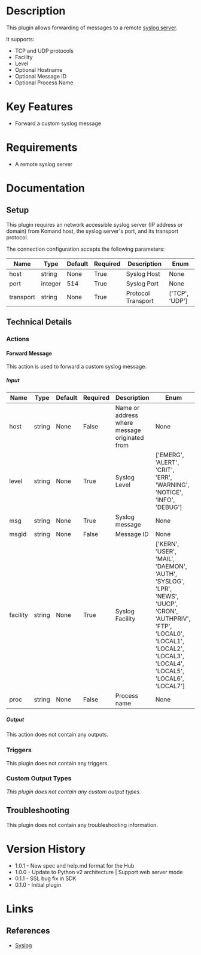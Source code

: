 # Description

This plugin allows forwarding of messages to a remote [syslog server](https://en.wikipedia.org/wiki/Syslog).

It supports:

* TCP and UDP protocols
* Facility
* Level
* Optional Hostname
* Optional Message ID
* Optional Process Name

# Key Features

* Forward a custom syslog message

# Requirements

* A remote syslog server

# Documentation

## Setup

This plugin requires an network accessible syslog server (IP address or domain) from Komand host, the syslog server's port, and its transport protocol.

The connection configuration accepts the following parameters:

|Name|Type|Default|Required|Description|Enum|
|----|----|-------|--------|-----------|----|
|host|string|None|True|Syslog Host|None|
|port|integer|514|True|Syslog Port|None|
|transport|string|None|True|Protocol Transport|['TCP', 'UDP']|

## Technical Details

### Actions

#### Forward Message

This action is used to forward a custom syslog message.

##### Input

|Name|Type|Default|Required|Description|Enum|
|----|----|-------|--------|-----------|----|
|host|string|None|False|Name or address where message originated from|None|
|level|string|None|True|Syslog Level|['EMERG', 'ALERT', 'CRIT', 'ERR', 'WARNING', 'NOTICE', 'INFO', 'DEBUG']|
|msg|string|None|True|Syslog message|None|
|msgid|string|None|False|Message ID|None|
|facility|string|None|True|Syslog Facility|['KERN', 'USER', 'MAIL', 'DAEMON', 'AUTH', 'SYSLOG', 'LPR', 'NEWS', 'UUCP', 'CRON', 'AUTHPRIV', 'FTP', 'LOCAL0', 'LOCAL1', 'LOCAL2', 'LOCAL3', 'LOCAL4', 'LOCAL5', 'LOCAL6', 'LOCAL7']|
|proc|string|None|False|Process name|None|

##### Output

This action does not contain any outputs.

### Triggers

This plugin does not contain any triggers.

### Custom Output Types

_This plugin does not contain any custom output types._

## Troubleshooting

This plugin does not contain any troubleshooting information.

# Version History

* 1.0.1 - New spec and help.md format for the Hub
* 1.0.0 - Update to Python v2 architecture | Support web server mode
* 0.1.1 - SSL bug fix in SDK
* 0.1.0 - Initial plugin

# Links

## References

* [Syslog](https://en.wikipedia.org/wiki/Syslog)


